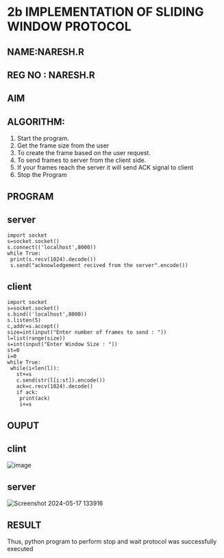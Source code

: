
# 2b IMPLEMENTATION OF SLIDING WINDOW PROTOCOL
## NAME:NARESH.R
## REG NO : NARESH.R
## AIM
## ALGORITHM:
1. Start the program.
2. Get the frame size from the user
3. To create the frame based on the user request.
4. To send frames to server from the client side.
5. If your frames reach the server it will send ACK signal to client
6. Stop the Program
## PROGRAM
## server
```
import socket
s=socket.socket()
s.connect(('localhost',8000))
while True:
 print(s.recv(1024).decode())
 s.send("acknowledgement recived from the server".encode())
 ```
## client
```
import socket
s=socket.socket()
s.bind(('localhost',8000))
s.listen(5)
c,addr=s.accept()
size=int(input("Enter number of frames to send : "))
l=list(range(size))
s=int(input("Enter Window Size : "))
st=0
i=0
while True:
 while(i<len(l)):
   st+=s
   c.send(str(l[i:st]).encode())
   ack=c.recv(1024).decode()
   if ack:
    print(ack)
    i+=s
```
## OUPUT
## clint
![image](https://github.com/feryjfgkuyfgewjfgew/2b_SLIDING_WINDOW_PROTOCOL/assets/150319377/33320514-2efb-436e-87bd-6cad544564c4)


## server
![Screenshot 2024-05-17 133916](https://github.com/feryjfgkuyfgewjfgew/2b_SLIDING_WINDOW_PROTOCOL/assets/150319377/a48a1a22-977c-4190-9e2d-d098d8f580d2)

## RESULT
Thus, python program to perform stop and wait protocol was successfully executed
